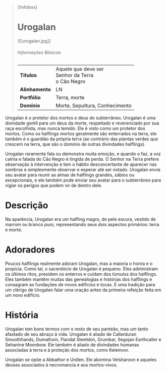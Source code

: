 > [!infobox]
> # Urogalan
> ![[urogalan.jpg]]
> ###### Informações Básicas
> | | |
> | ---- | ---- |
> | **Titulos** | Aquele que deve ser<br/>Senhor da Terra<br/>o Cão Negro |
> | **Alinhamento** | LN |
> | **Portfólio** | Terra, morte |
> | **Domínio** | Morte, Sepultura, Conhecimento |

Urogalan é o protetor dos mortos e deus do subterrâneo. Urogalan é uma divindade gentil para um deus da morte, respeitado e reverenciado por sua raça escolhida, mas nunca temido. Ele é visto como um protetor dos mortos. Como os halflings mortos geralmente são enterrados na terra, ele também é o guardião da própria terra (ao contrário das plantas verdes que crescem na terra, que são o domínio de outras divindades halflings).

Urogalan raramente fala ou demonstra muita emoção, e quando o faz, a voz calma e falada do Cão Negro é tingida de perda. O Senhor na Terra prefere observação à intervenção e tem o hábito desconcertante de aparecer nas sombras e simplesmente observar e esperar até ser notado. Urogalan envia seu avatar para reunir as almas de halflings grandes, sábios ou excepcionais, e ele também pode enviar seu avatar para o subterrâneo para vigiar os perigos que podem vir de dentro dele.

# Descrição
Na aparência, Urogalan era um halfling magro, de pele escura, vestido de marrom ou branco puro, representando seus dois aspectos primários: terra e morte.

# Adoradores
Poucos halflings realmente adoram Urogalan, mas a maioria o honra e o propicia. Como tal, o sacerdócio de Urogalan é pequeno. Eles administram os últimos ritos, presidem os enterros e cuidam dos túmulos dos halflings. Eles também mantêm muitas das genealogias e histórias dos halflings e consagram as fundações de novos edifícios e tocas. É uma tradição para um clérigo de Urogalan falar uma oração antes da primeira refeição feita em um novo edifício.

# História
Urogalan tem bons termos com o resto de seu panteão, mas um tanto afastado de seu abraço à vida. Urogalan é aliado de Callarduran Smoothhands, Dumathoin, Flandal Steelskin, Grumbar, Segojan Earthcaller e Sehanine Moonbow. Ele também é aliado de divindades humanas associadas à terra e à proteção dos mortos, como Kelemvor.

Urogalan se opõe a Abbathor e Urdlen. Ele abomina Velsharoon e aqueles deuses associados à necromancia e aos mortos-vivos.